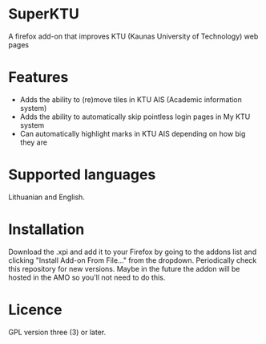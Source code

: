 # SuperKTU
A firefox add-on that improves KTU (Kaunas University of Technology) web pages

# Features
* Adds the ability to (re)move tiles in KTU AIS (Academic information system)
* Adds the ability to automatically skip pointless login pages in My KTU system
* Can automatically highlight marks in KTU AIS depending on how big they are

# Supported languages
Lithuanian and English.

# Installation
Download the .xpi and add it to your Firefox by going to the addons list
and clicking "Install Add-on From File..." from the dropdown.
Periodically check this repository for new versions. Maybe in the future
the addon will be hosted in the AMO so you'll not need to do this.

# Licence
GPL version three (3) or later.
